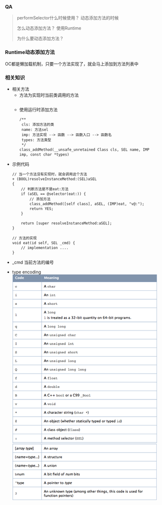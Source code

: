 ### QA

> performSelector什么时候使用？ 动态添加方法的时候
> 
> 怎么动态添加方法？ 使用Runtime
> 
> 为什么要动态添加方法？

### Runtime动态添加方法

OC都是懒加载机制，只要一个方法实现了，就会马上添加到方法列表中

### 相关知识

- 相关方法
  - 方法为实现时当前类调用的方法
    ```
    
    ```
  - 使用运行时添加方法
    ```
    /**
     cls: 添加方法的类
     name: 方法sel
     imp: 方法实现 --> 函数 --> 函数入口 --> 函数名
     types: 方法类型
     */
    class_addMethod(__unsafe_unretained Class cls, SEL name, IMP imp, const char *types)
    ```


* 示例代码
  ```
  // 当一个方法没有实现时，就会调用这个方法
  + (BOOL)resolveInstanceMethod:(SEL)aSEL
  {
      // 判断方法是不是eat:方法
      if (aSEL == @selector(eat:)) {
          // 添加方法
          class_addMethod([self class], aSEL, (IMP)eat, "v@:");
          return YES;
      }
      
      return [super resolveInstanceMethod:aSEL];
  }

  // 方法的实现
  void eat(id self, SEL _cmd) {
      // implementation ....
  }
  ```


* \_cmd
  当前方法的编号

* type encoding
  ![](/assets/Snip20161020_4.png)
  ![](/assets/Snip20161020_5.png)


